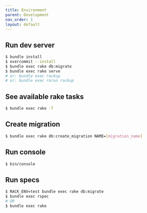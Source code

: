 ```yaml
---
title: Environment
parent: Development
nav_order: 1
layout: default
---
```


## Run dev server

```bash
$ bundle install
$ overcommit --install
$ bundle exec rake db:migrate
$ bundle exec rake serve
# or: bundle exec rackup
# or: bundle exec rerun rackup
```

## See available rake tasks

```bash
$ bundle exec rake -T
```

## Create migration

```bash
$ bundle exec rake db:create_migration NAME=[migration_name]
```

## Run console

```bash
$ bin/console
```

## Run specs

```bash
$ RACK_ENV=test bundle exec rake db:migrate
$ bundle exec rspec
# OR
$ bundle exec rake
```
